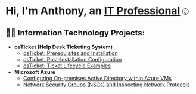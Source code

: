 <h1>Hi, I'm Anthony, an <a href="https://linkedin.com/in/">IT Professional</a>☺</h1>

<h2>👨‍💻 Information Technology Projects:</h2>

- <b>osTicket (Help Desk Ticketing System)</b>
  - [osTicket: Prerequisites and Installation](https://github.com/osticket-prereqs)
  - [osTicket: Post-Installation Configuration](https://github.com/post-install-config)
  - [osTicket: Ticket Lifecycle Examples](https://github.com/ticket-lifecycle)
- <b>Microsoft Azure</b>
  - [Configuring On-premises Active Directory within Azure VMs](https://github.com/configure-ad)
  - [Network Security Groups (NSGs) and Inspecting Network Protocols](https://github.com/azure-network-protocols)
